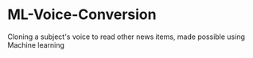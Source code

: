 # ML-Voice-Conversion
Cloning a subject's voice to read other news items, made possible using Machine learning
